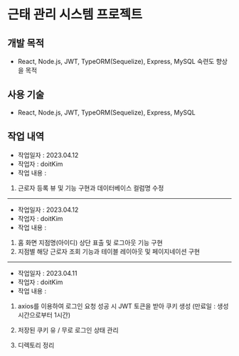 # 근태 관리 시스템 프로젝트

## 개발 목적

- React, Node.js, JWT, TypeORM(Sequelize), Express, MySQL 숙련도 향상을 목적

## 사용 기술

- React, Node.js, JWT, TypeORM(Sequelize), Express, MySQL

## 작업 내역

- 작업일자 : 2023.04.12
- 작업자 : doitKim
- 작업 내용 :

1. 근로자 등록 뷰 및 기능 구현과 데이터베이스 컬럼명 수정

---

- 작업일자 : 2023.04.12
- 작업자 : doitKim
- 작업 내용 :

1. 홈 화면 지점명(아이디) 상단 표출 및 로그아웃 기능 구현
2. 지점별 해당 근로자 조회 기능과 테이블 레이아웃 및 페이지네이션 구현

---

- 작업일자 : 2023.04.11
- 작업자 : doitKim
- 작업 내용 :

1. axios를 이용하여 로그인 요청 성공 시 JWT 토큰을 받아 쿠키 생성 (만료일 : 생성 시간으로부터 1시간)

2. 저장된 쿠키 유 / 무로 로그인 상태 관리

3. 디렉토리 정리
